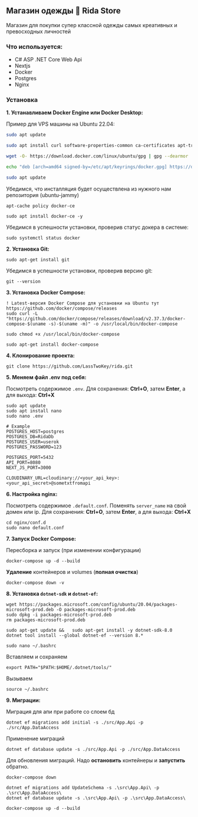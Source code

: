 ## Магазин одежды 🧺 Rida Store

Магазин для покупки супер классной одежды самых креативных и превосходных личностей

### Что используется:

- C# ASP .NET Core Web Api
- Nextjs
- Docker
- Postgres
- Nginx

### Установка

**1. Устанавливаем Docker Engine или Docker Desktop:**

Пример для VPS машины на Ubuntu 22.04:

```bash
sudo apt update

sudo apt install curl software-properties-common ca-certificates apt-transport-https -y

wget -O- https://download.docker.com/linux/ubuntu/gpg | gpg --dearmor | sudo tee /etc/apt/keyrings/docker.gpg > /dev/null

echo "deb [arch=amd64 signed-by=/etc/apt/keyrings/docker.gpg] https://download.docker.com/linux/ubuntu jammy stable"| sudo tee /etc/apt/sources.list.d/docker.list > /dev/null

sudo apt update
```

Убедимся, что инсталляция будет осуществлена из нужного нам репозитория (ubuntu-jammy)

```
apt-cache policy docker-ce
```

```
sudo apt install docker-ce -y
```

Убедимся в успешности установки, проверив статус докера в системе:

```
sudo systemctl status docker
```

**2. Установка Git:**

```
sudo apt-get install git
```

Убедимся в успешности установки, проверив версию git:

```
git --version
```

**3. Установка Docker Compose:**

```
! Latest-версия Docker Compose для установки на Ubuntu тут https://github.com/docker/compose/releases
sudo curl -L "https://github.com/docker/compose/releases/download/v2.37.3/docker-compose-$(uname -s)-$(uname -m)" -o /usr/local/bin/docker-compose

sudo chmod +x /usr/local/bin/docker-compose

sudo apt-get install docker-compose
```

**4. Клонирование проекта:**

```
git clone https://github.com/LassTwoKey/rida.git
```

**5. Меняем файл .env под себя:**

Посмотреть содержимое `.env`. Для сохранения: **Ctrl+O**, затем **Enter**, а для выхода: **Ctrl+X**

```
sudo apt update
sudo apt install nano
sudo nano .env
```

```
# Example
POSTGRES_HOST=postgres
POSTGRES_DB=RidaDb
POSTGRES_USER=userok
POSTGRES_PASSWORD=123

POSTGRES_PORT=5432
API_PORT=8080
NEXT_JS_PORT=3000

CLOUDINARY_URL=cloudinary://<your_api_key>:<your_api_secret>@sometxtfromapi
```

**6. Настройка nginx:**

Посмотреть содержимое `.default.conf`. Поменять `server_name` на свой домен или ip. Для сохранения: **Ctrl+O**, затем **Enter**, а для выхода: **Ctrl+X**

```
cd nginx/conf.d
sudo nano default.conf
```

**7. Запуск Docker Compose:**

Пересборка и запуск (при изменении конфигурации)

```
docker-compose up -d --build
```

**Удаление** контейнеров и volumes (**полная очистка**)

```
docker-compose down -v
```

**8. Установка `dotnet-sdk` и `dotnet-ef`:**

```
wget https://packages.microsoft.com/config/ubuntu/20.04/packages-microsoft-prod.deb -O packages-microsoft-prod.deb
sudo dpkg -i packages-microsoft-prod.deb
rm packages-microsoft-prod.deb

sudo apt-get update &&   sudo apt-get install -y dotnet-sdk-8.0
dotnet tool install --global dotnet-ef --version 8.*

sudo nano ~/.bashrc
```

Вставляем и сохраняем

```
export PATH="$PATH:$HOME/.dotnet/tools/"
```

Вызываем

```
source ~/.bashrc
```

**9. Миграции:**

Миграция для апи при работе со слоем бд

```
dotnet ef migrations add initial -s ./src/App.Api -p ./src/App.DataAccess
```

Применение миграций

```
dotnet ef database update -s ./src/App.Api -p ./src/App.DataAccess
```

Для обновления миграций. Надо **остановить** контейнеры и **запустить** обратно.

```
docker-compose down

dotnet ef migrations add UpdateSchema -s .\src\App.Api\ -p .\src\App.DataAccess\
dotnet ef database update -s .\src\App.Api\ -p .\src\App.DataAccess\

docker-compose up -d --build
```
